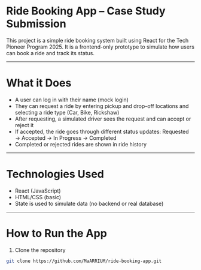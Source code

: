 # Ride Booking App – Case Study Submission

This project is a simple ride booking system built using React for the Tech Pioneer Program 2025. It is a frontend-only prototype to simulate how users can book a ride and track its status.

---

# What it Does

- A user can log in with their name (mock login)
- They can request a ride by entering pickup and drop-off locations and selecting a ride type (Car, Bike, Rickshaw)
- After requesting, a simulated driver sees the request and can accept or reject it
- If accepted, the ride goes through different status updates: Requested → Accepted → In Progress → Completed
- Completed or rejected rides are shown in ride history

---

# Technologies Used

- React (JavaScript)
- HTML/CSS (basic)
- State is used to simulate data (no backend or real database)

---

# How to Run the App

1. Clone the repository  
```bash
git clone https://github.com/MaARRIUM/ride-booking-app.git
